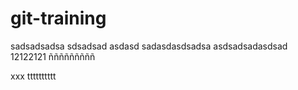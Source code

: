 # git-training
sadsadsadsa
sdsadsad
asdasd
sadasdasdsadsa
asdsadsadasdsad
12122121
ñññññññññ

xxx
tttttttttt